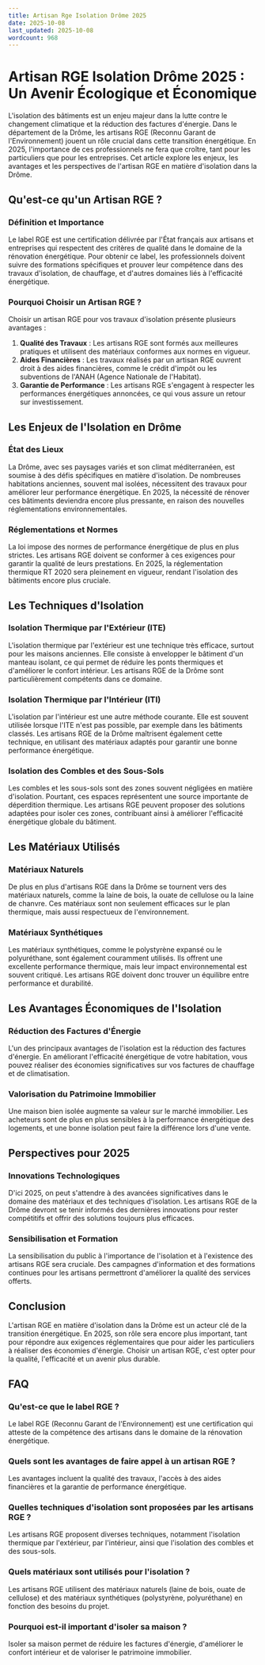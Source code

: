 ```yaml
---
title: Artisan Rge Isolation Drôme 2025
date: 2025-10-08
last_updated: 2025-10-08
wordcount: 968
---
```


# Artisan RGE Isolation Drôme 2025 : Un Avenir Écologique et Économique

L'isolation des bâtiments est un enjeu majeur dans la lutte contre le changement climatique et la réduction des factures d'énergie. Dans le département de la Drôme, les artisans RGE (Reconnu Garant de l'Environnement) jouent un rôle crucial dans cette transition énergétique. En 2025, l'importance de ces professionnels ne fera que croître, tant pour les particuliers que pour les entreprises. Cet article explore les enjeux, les avantages et les perspectives de l'artisan RGE en matière d'isolation dans la Drôme.

## Qu'est-ce qu'un Artisan RGE ?

### Définition et Importance

Le label RGE est une certification délivrée par l'État français aux artisans et entreprises qui respectent des critères de qualité dans le domaine de la rénovation énergétique. Pour obtenir ce label, les professionnels doivent suivre des formations spécifiques et prouver leur compétence dans des travaux d'isolation, de chauffage, et d'autres domaines liés à l'efficacité énergétique.

### Pourquoi Choisir un Artisan RGE ?

Choisir un artisan RGE pour vos travaux d'isolation présente plusieurs avantages :

1. **Qualité des Travaux** : Les artisans RGE sont formés aux meilleures pratiques et utilisent des matériaux conformes aux normes en vigueur.
2. **Aides Financières** : Les travaux réalisés par un artisan RGE ouvrent droit à des aides financières, comme le crédit d'impôt ou les subventions de l'ANAH (Agence Nationale de l'Habitat).
3. **Garantie de Performance** : Les artisans RGE s'engagent à respecter les performances énergétiques annoncées, ce qui vous assure un retour sur investissement.

## Les Enjeux de l'Isolation en Drôme

### État des Lieux

La Drôme, avec ses paysages variés et son climat méditerranéen, est soumise à des défis spécifiques en matière d'isolation. De nombreuses habitations anciennes, souvent mal isolées, nécessitent des travaux pour améliorer leur performance énergétique. En 2025, la nécessité de rénover ces bâtiments deviendra encore plus pressante, en raison des nouvelles réglementations environnementales.

### Réglementations et Normes

La loi impose des normes de performance énergétique de plus en plus strictes. Les artisans RGE doivent se conformer à ces exigences pour garantir la qualité de leurs prestations. En 2025, la réglementation thermique RT 2020 sera pleinement en vigueur, rendant l'isolation des bâtiments encore plus cruciale.

## Les Techniques d'Isolation

### Isolation Thermique par l'Extérieur (ITE)

L'isolation thermique par l'extérieur est une technique très efficace, surtout pour les maisons anciennes. Elle consiste à envelopper le bâtiment d'un manteau isolant, ce qui permet de réduire les ponts thermiques et d'améliorer le confort intérieur. Les artisans RGE de la Drôme sont particulièrement compétents dans ce domaine.

### Isolation Thermique par l'Intérieur (ITI)

L'isolation par l'intérieur est une autre méthode courante. Elle est souvent utilisée lorsque l'ITE n'est pas possible, par exemple dans les bâtiments classés. Les artisans RGE de la Drôme maîtrisent également cette technique, en utilisant des matériaux adaptés pour garantir une bonne performance énergétique.

### Isolation des Combles et des Sous-Sols

Les combles et les sous-sols sont des zones souvent négligées en matière d'isolation. Pourtant, ces espaces représentent une source importante de déperdition thermique. Les artisans RGE peuvent proposer des solutions adaptées pour isoler ces zones, contribuant ainsi à améliorer l'efficacité énergétique globale du bâtiment.

## Les Matériaux Utilisés

### Matériaux Naturels

De plus en plus d'artisans RGE dans la Drôme se tournent vers des matériaux naturels, comme la laine de bois, la ouate de cellulose ou la laine de chanvre. Ces matériaux sont non seulement efficaces sur le plan thermique, mais aussi respectueux de l'environnement.

### Matériaux Synthétiques

Les matériaux synthétiques, comme le polystyrène expansé ou le polyuréthane, sont également couramment utilisés. Ils offrent une excellente performance thermique, mais leur impact environnemental est souvent critiqué. Les artisans RGE doivent donc trouver un équilibre entre performance et durabilité.

## Les Avantages Économiques de l'Isolation

### Réduction des Factures d'Énergie

L'un des principaux avantages de l'isolation est la réduction des factures d'énergie. En améliorant l'efficacité énergétique de votre habitation, vous pouvez réaliser des économies significatives sur vos factures de chauffage et de climatisation.

### Valorisation du Patrimoine Immobilier

Une maison bien isolée augmente sa valeur sur le marché immobilier. Les acheteurs sont de plus en plus sensibles à la performance énergétique des logements, et une bonne isolation peut faire la différence lors d'une vente.

## Perspectives pour 2025

### Innovations Technologiques

D'ici 2025, on peut s'attendre à des avancées significatives dans le domaine des matériaux et des techniques d'isolation. Les artisans RGE de la Drôme devront se tenir informés des dernières innovations pour rester compétitifs et offrir des solutions toujours plus efficaces.

### Sensibilisation et Formation

La sensibilisation du public à l'importance de l'isolation et à l'existence des artisans RGE sera cruciale. Des campagnes d'information et des formations continues pour les artisans permettront d'améliorer la qualité des services offerts.

## Conclusion

L'artisan RGE en matière d'isolation dans la Drôme est un acteur clé de la transition énergétique. En 2025, son rôle sera encore plus important, tant pour répondre aux exigences réglementaires que pour aider les particuliers à réaliser des économies d'énergie. Choisir un artisan RGE, c'est opter pour la qualité, l'efficacité et un avenir plus durable.

## FAQ

### Qu'est-ce que le label RGE ?

Le label RGE (Reconnu Garant de l'Environnement) est une certification qui atteste de la compétence des artisans dans le domaine de la rénovation énergétique.

### Quels sont les avantages de faire appel à un artisan RGE ?

Les avantages incluent la qualité des travaux, l'accès à des aides financières et la garantie de performance énergétique.

### Quelles techniques d'isolation sont proposées par les artisans RGE ?

Les artisans RGE proposent diverses techniques, notamment l'isolation thermique par l'extérieur, par l'intérieur, ainsi que l'isolation des combles et des sous-sols.

### Quels matériaux sont utilisés pour l'isolation ?

Les artisans RGE utilisent des matériaux naturels (laine de bois, ouate de cellulose) et des matériaux synthétiques (polystyrène, polyuréthane) en fonction des besoins du projet.

### Pourquoi est-il important d'isoler sa maison ?

Isoler sa maison permet de réduire les factures d'énergie, d'améliorer le confort intérieur et de valoriser le patrimoine immobilier.